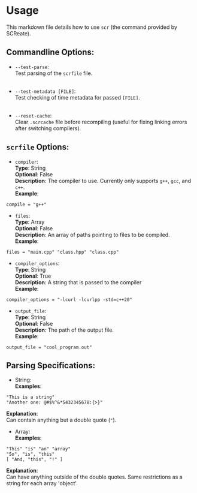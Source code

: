 # Usage

This markdown file details how to use `scr` (the command provided by SCReate).

## Commandline Options:
- `--test-parse`:<br>
Test parsing of the `scrfile` file.<br><br>

- `--test-metadata [FILE]`:<br>
Test checking of time metadata for passed `[FILE]`.<br><br>

- `--reset-cache`:<br>
Clear `.scrcache` file before recompiling (useful for fixing linking errors after switching compilers).<br>

## `scrfile` Options:
- `compiler`:<br>
**Type**: String<br>
**Optional**: False<br>
**Description**: The compiler to use. Currently only supports `g++`, `gcc`, and `c++`.<br>
**Example**:
```
compile = "g++"
```

- `files`:<br>
**Type**: Array<br>
**Optional**: False<br>
**Description**: An array of paths pointing to files to be compiled.<br>
**Example**:
```
files = "main.cpp" "class.hpp" "class.cpp"
```

- `compiler_options`:<br>
**Type**: String<br>
**Optional**: True<br>
**Description**: A string that is passed to the compiler<br>
**Example**:
```
compiler_options = "-lcurl -lcurlpp -std=c++20"
```

- `output_file`:<br>
**Type**: String<br>
**Optional**: False<br>
**Description**: The path of the output file.<br>
**Example**:
```
output_file = "cool_program.out"
```

## Parsing Specifications:
- String:<br>
**Examples**:
```
"This is a string"
"Another one: @#$%^&*5432345678:{>}"
```

**Explanation**:<br>
Can contain anything but a double quote (`"`).

- Array:<br>
**Examples**:
```
"This" "is" "an" "array"
"So", "is", "this"
[ "And, "this", "!" ]
```

**Explanation**:<br>
Can have anything outside of the double quotes. Same restrictions as a string for each array 'object'.